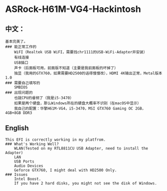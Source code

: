 # ASRock-H61M-VG4-Hackintosh

## 中文：
    基本完美了。
    ### 能正常工作的
        WiFI（Realtek USB WiFI，需要找chr1111的USB-WiFi-Adapter并安装）
        有线连接
        USB插口
        声卡（后面板可用，前面版不知道（主要是我前面板的坏掉了）
        独显（我用的GTX760，如果需要HD2500的话得慢慢改），HDMI 4K输出正常，Metal版本1.0
    ### 需要自己填写的
        SMBIOS
    ### 出现问题的
        也就CPU的睿频了（我是i5-3470）
        如果是两个硬盘，那么Windows所在的硬盘大概率不识别（在macOS中显示）
        我自己的配置：华擎H61M-VG4，i5-3470，MSI GTX760 Gaming OC 2GB， 4GB+8GB DDR3
        
 ## English
    This EFI is correctly working in my platfrom.
    ### What's Working Well?
        WLAN(Tested on my RTL8811CU USB Adapter, need to install the Adapter)
        LAN
        USB Ports
        Audio Devices
        Geforce GTX760, I might deal with HD2500 Only.
    ### Issues
        Intel Boost.
        If you have 2 hard disks, you might not see the disk of Windows.
